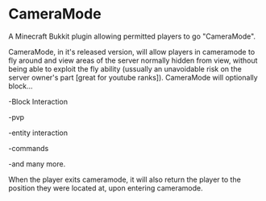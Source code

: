 CameraMode
==========

A Minecraft Bukkit plugin allowing permitted players to go "CameraMode".




CameraMode, in it's released version, will allow players in cameramode to fly around
and view areas of the server normally hidden from view, without being able to exploit 
the fly ability (ussually an unavoidable risk on the server owner's part [great for youtube ranks]).
CameraMode will optionally block...



-Block Interaction


-pvp


-entity interaction


-commands


-and many more.


When the player exits cameramode, it will also return the player to the position they
were located at, upon entering cameramode.
